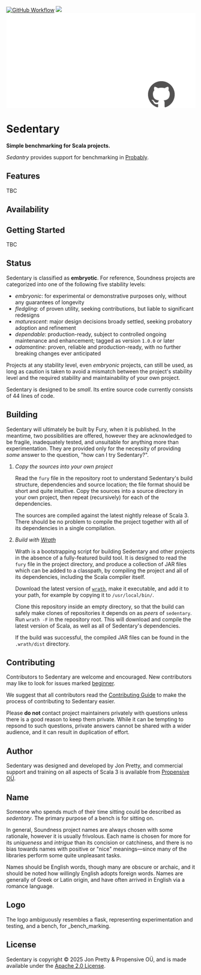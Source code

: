 [<img alt="GitHub Workflow" src="https://img.shields.io/github/actions/workflow/status/propensive/sedentary/main.yml?style=for-the-badge" height="24">](https://github.com/propensive/sedentary/actions)
[<img src="https://img.shields.io/discord/633198088311537684?color=8899f7&label=DISCORD&style=for-the-badge" height="24">](https://discord.com/invite/MBUrkTgMnA)
<img src="/doc/images/github.png" valign="middle">

# Sedentary

__Simple benchmarking for Scala projects.__

_Sedantry_ provides support for benchmarking in [Probably](https://github.com/propensive/probably/).

## Features

TBC


## Availability






## Getting Started

TBC


## Status

Sedentary is classified as __embryotic__. For reference, Soundness projects are
categorized into one of the following five stability levels:

- _embryonic_: for experimental or demonstrative purposes only, without any guarantees of longevity
- _fledgling_: of proven utility, seeking contributions, but liable to significant redesigns
- _maturescent_: major design decisions broady settled, seeking probatory adoption and refinement
- _dependable_: production-ready, subject to controlled ongoing maintenance and enhancement; tagged as version `1.0.0` or later
- _adamantine_: proven, reliable and production-ready, with no further breaking changes ever anticipated

Projects at any stability level, even _embryonic_ projects, can still be used,
as long as caution is taken to avoid a mismatch between the project's stability
level and the required stability and maintainability of your own project.

Sedentary is designed to be _small_. Its entire source code currently consists
of 44 lines of code.

## Building

Sedentary will ultimately be built by Fury, when it is published. In the
meantime, two possibilities are offered, however they are acknowledged to be
fragile, inadequately tested, and unsuitable for anything more than
experimentation. They are provided only for the necessity of providing _some_
answer to the question, "how can I try Sedentary?".

1. *Copy the sources into your own project*
   
   Read the `fury` file in the repository root to understand Sedentary's build
   structure, dependencies and source location; the file format should be short
   and quite intuitive. Copy the sources into a source directory in your own
   project, then repeat (recursively) for each of the dependencies.

   The sources are compiled against the latest nightly release of Scala 3.
   There should be no problem to compile the project together with all of its
   dependencies in a single compilation.

2. *Build with [Wrath](https://github.com/propensive/wrath/)*

   Wrath is a bootstrapping script for building Sedentary and other projects in
   the absence of a fully-featured build tool. It is designed to read the `fury`
   file in the project directory, and produce a collection of JAR files which can
   be added to a classpath, by compiling the project and all of its dependencies,
   including the Scala compiler itself.
   
   Download the latest version of
   [`wrath`](https://github.com/propensive/wrath/releases/latest), make it
   executable, and add it to your path, for example by copying it to
   `/usr/local/bin/`.

   Clone this repository inside an empty directory, so that the build can
   safely make clones of repositories it depends on as _peers_ of `sedentary`.
   Run `wrath -F` in the repository root. This will download and compile the
   latest version of Scala, as well as all of Sedentary's dependencies.

   If the build was successful, the compiled JAR files can be found in the
   `.wrath/dist` directory.

## Contributing

Contributors to Sedentary are welcome and encouraged. New contributors may like
to look for issues marked
[beginner](https://github.com/propensive/sedentary/labels/beginner).

We suggest that all contributors read the [Contributing
Guide](/contributing.md) to make the process of contributing to Sedentary
easier.

Please __do not__ contact project maintainers privately with questions unless
there is a good reason to keep them private. While it can be tempting to
repsond to such questions, private answers cannot be shared with a wider
audience, and it can result in duplication of effort.

## Author

Sedentary was designed and developed by Jon Pretty, and commercial support and
training on all aspects of Scala 3 is available from [Propensive
O&Uuml;](https://propensive.com/).



## Name

Someone who spends much of their time sitting could be described as _sedentary_. The primary purpose of a
bench is for sitting on.

In general, Soundness project names are always chosen with some rationale,
however it is usually frivolous. Each name is chosen for more for its
_uniqueness_ and _intrigue_ than its concision or catchiness, and there is no
bias towards names with positive or "nice" meanings—since many of the libraries
perform some quite unpleasant tasks.

Names should be English words, though many are obscure or archaic, and it
should be noted how willingly English adopts foreign words. Names are generally
of Greek or Latin origin, and have often arrived in English via a romance
language.

## Logo

The logo ambiguously resembles a flask, representing experimentation and testing, and a bench, for _bench_marking.

## License

Sedentary is copyright &copy; 2025 Jon Pretty & Propensive O&Uuml;, and
is made available under the [Apache 2.0 License](/license.md).

